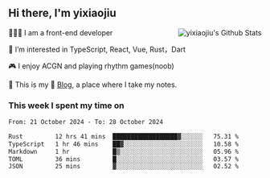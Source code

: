 ## Hi there, I'm yixiaojiu

<img align="right" src="https://bad-apple-github-readme.vercel.app/api?show_icons=true&hide_title=true&hide_rank=true&count_private=true&show_bg=1&username=yixiaojiu" alt="yixiaojiu's Github Stats"/>

🧑🏻‍💻 I am a front-end developer

👀 I’m interested in TypeScript, React, Vue, Rust，Dart

🎮 I enjoy ACGN and playing rhythm games(noob)

🌱 This is my 📝 [Blog](https://note.yixiaojiu.top), a place where I take my notes.

### This week I spent my time on

<!--START_SECTION:waka-->

```txt
From: 21 October 2024 - To: 28 October 2024

Rust         12 hrs 41 mins  ██████████████████▓░░░░░░   75.31 %
TypeScript   1 hr 46 mins    ██▓░░░░░░░░░░░░░░░░░░░░░░   10.58 %
Markdown     1 hr            █▒░░░░░░░░░░░░░░░░░░░░░░░   05.96 %
TOML         36 mins         █░░░░░░░░░░░░░░░░░░░░░░░░   03.57 %
JSON         25 mins         ▓░░░░░░░░░░░░░░░░░░░░░░░░   02.52 %
```

<!--END_SECTION:waka-->
